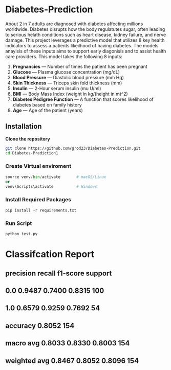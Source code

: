 # Diabetes-Prediction
About 2 in 7 adults are diagnosed with diabetes affecting millions worldwide. Diabetes disrupts how the body regulatutes sugar, often leading to serious helath conditions such as heart disease, kidney failure, and nerve damage. This project leverages a predictive model that utilizes 8 key health indicators to assess a patients likeilhood of having diabetes. The models anaylsis of these inputs aims to support early diagonisis and to assist health care providers. 
This model takes the following 8 inputs: 
1. **Pregnancies** — Number of times the patient has been pregnant
2. **Glucose** — Plasma glucose concentration (mg/dL)
3. **Blood Pressure** — Diastolic blood pressure (mm Hg)
4. **Skin Thickness** — Triceps skin fold thickness (mm)
5. **Insulin** — 2-Hour serum insulin (mu U/ml)
6. **BMI** — Body Mass Index (weight in kg/(height in m)^2)
7. **Diabetes Pedigree Function** — A function that scores likelihood of diabetes based on family history
8. **Age** — Age of the patient (years)
## Installation
**Clone the repository**
```bash
git clone https://github.com/grod23/Diabetes-Prediction.git
cd Diabetes-Prediction1
```

### Create Virtual enviroment
```python -m venv venv
source venv/bin/activate       # macOS/Linux
or
venv\Scripts\activate          # Windows
```
### Install Required Packages
```
pip install -r requirements.txt
```
### Run Script
```
python test.py
```
# Classifcation Report

##     precision    recall  f1-score   support
##          0.0     0.9487    0.7400    0.8315       100
##          1.0     0.6579    0.9259    0.7692        54
##
##     accuracy                         0.8052       154
##    macro avg     0.8033    0.8330    0.8003       154
## weighted avg     0.8467    0.8052    0.8096       154
